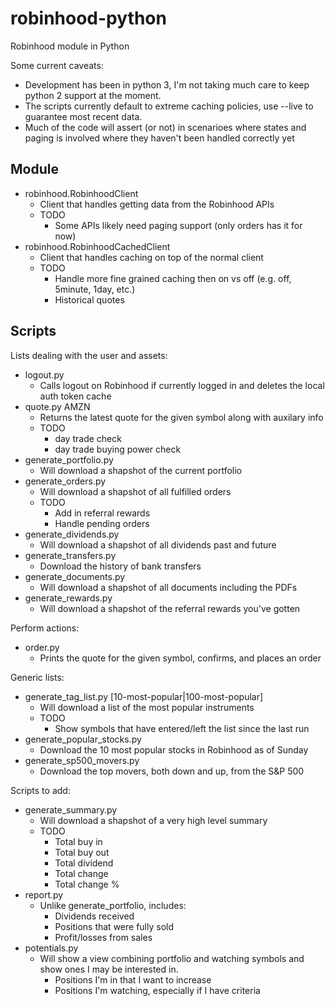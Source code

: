 # robinhood-python
Robinhood module in Python

Some current caveats:
* Development has been in python 3, I'm not taking much care to keep python 2 support at the moment.
* The scripts currently default to extreme caching policies, use --live to guarantee most recent data.
* Much of the code will assert (or not) in scenarioes where states and paging is involved where they haven't been handled correctly yet

## Module

* robinhood.RobinhoodClient
  * Client that handles getting data from the Robinhood APIs
  * TODO
    * Some APIs likely need paging support (only orders has it for now)
* robinhood.RobinhoodCachedClient
  * Client that handles caching on top of the normal client
  * TODO
    * Handle more fine grained caching then on vs off (e.g. off, 5minute, 1day, etc.)
    * Historical quotes

## Scripts

Lists dealing with the user and assets:
* logout.py
  * Calls logout on Robinhood if currently logged in and deletes the local auth token cache
* quote.py AMZN
  * Returns the latest quote for the given symbol along with auxilary info
  * TODO
    * day trade check
    * day trade buying power check
* generate_portfolio.py
  * Will download a shapshot of the current portfolio
* generate_orders.py
  * Will download a shapshot of all fulfilled orders
  * TODO
    * Add in referral rewards
    * Handle pending orders
* generate_dividends.py
  * Will download a shapshot of all dividends past and future
* generate_transfers.py
  * Download the history of bank transfers
* generate_documents.py
  * Will download a shapshot of all documents including the PDFs
* generate_rewards.py
  * Will download a shapshot of the referral rewards you've gotten

Perform actions:
* order.py
  * Prints the quote for the given symbol, confirms, and places an order

Generic lists:
* generate_tag_list.py [10-most-popular|100-most-popular]
  * Will download a list of the most popular instruments
  * TODO
    * Show symbols that have entered/left the list since the last run
* generate_popular_stocks.py
  * Download the 10 most popular stocks in Robinhood as of Sunday
* generate_sp500_movers.py
  * Download the top movers, both down and up, from the S&P 500

Scripts to add:
* generate_summary.py
  * Will download a shapshot of a very high level summary
  * TODO
    * Total buy in
    * Total buy out
    * Total dividend
    * Total change
    * Total change %
* report.py
  * Unlike generate_portfolio, includes:
    * Dividends received
    * Positions that were fully sold
    * Profit/losses from sales
* potentials.py
  * Will show a view combining portfolio and watching symbols and show ones I may be interested in.
    * Positions I'm in that I want to increase
    * Positions I'm watching, especially if I have criteria
